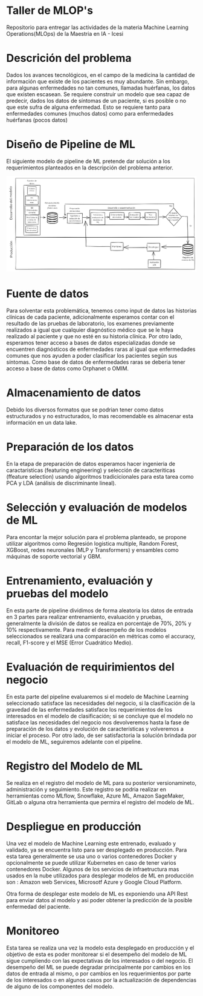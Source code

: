 # Taller de MLOP's
Repositorio para entregar las actividades de la materia Machine Learning Operations(MLOps) de la Maestria en IA - Icesi

# Descrición del problema
Dados los avances tecnológicos, en el campo de la medicina la cantidad de información que existe de los pacientes es muy abundante. Sin embargo, para algunas enfermedades no tan comunes, llamadas huérfanas, los datos que existen escasean. Se requiere construir un modelo que sea capaz de predecir, dados los datos de síntomas de un paciente, si es posible o no que este sufra de alguna enfermedad. Esto se requiere tanto para enfermedades comunes (muchos datos) como para enfermedades huérfanas (pocos datos)

# Diseño de Pipeline de ML
El siguiente modelo de pipeline de ML pretende dar solución a los requerimientos planteados en la descripción del problema anterior. 

![Pipeline Prpuesto](./images/pipeline_ML-2025-04-23-2130.png)

# Fuente de datos
Para solventar esta problemática, tenemos como input de datos las historias clínicas de cada paciente, adicionalmente esperamos contar con el resultado de las pruebas de laboratorio, los examenes previamente realizados a igual que cualquier diagnóstico médico que se le haya realizado al paciente y que no esté en su historia clínica. Por otro lado, esperamos tener acceso a bases de datos especializadas donde se encuentren diagnósticos de enfermedades raras al igual que enfermedades comunes que nos ayuden a poder clasificar los pacientes según sus síntomas.
Como base de datos de enfermedades raras se deberia tener acceso a base de datos como Orphanet o OMIM.

# Almacenamiento de datos
Debido los diversos formatos que se podrian tener como datos estructurados y no estructurados, lo mas recomendable es almacenar esta información en un data lake.

# Preparación de los datos
En la etapa de preparación de datos esperamos hacer ingenieria de caractaristicas (featuring engineering) y selección de caracteriticas (ffeature selection) usando algoritmos tradicicionales para esta tarea como PCA y LDA (análisis de discriminante lineal).

# Selección y evaluación de modelos de ML
Para encontar la mejor solución para el problema planteado, se propone utilizar algoritmos como Regresión logistica multiple, Random Forest, XGBoost, redes neuronales (MLP y Transformers) y ensambles como máquinas de soporte vectorial y GBM.

# Entrenamiento, evaluación y pruebas del modelo
En esta parte de pipeline dividimos de forma aleatoria los datos de entrada en 3 partes para realizar entrenamiento, evaluación y pruebas, generalmente la división de datos se realiza en porcentaje de 70%, 20% y 10% respectivamente.
Para medir el desempeño de los modelos seleccionados se realizará una comparación en métricas como el accuracy, recall, F1-score y el MSE (Error Cuadrático Medio).

# Evaluación de requirimientos del negocio
En esta parte del pipeline evaluaremos si el modelo de Machine Learning seleccionado satisface las necesidades del negocio, si la clasificación de la gravedad de las enfermedades satisface los requerimientos de los interesados en el modelo de clasificación; si se concluye que el modelo no satisface las necesidades del negocio nos devolveremos hasta la fase de preparación de los datos y evolución de características y volveremos a iniciar el proceso.
Por otro lado, de ser satisfactoria la solución brindada por el modelo de ML, seguiremos adelante con el pipeline.

# Registro del Modelo de ML
Se realiza en el registro del modelo de ML para su posterior versionamineto, administración y seguimiento.
Este registro se podria realizar en herramientas como MLflow, Snowflake, Azure ML, Amazon SageMaker, GitLab o alguna otra herramienta que permira el registro del modelo de ML.

# Despliegue en producción
Una vez el modelo de Machine Learning este entrenado, evaluado y validado, ya se encuentra listo para ser desplegado en producción. Para esta tarea generalmente se usa uno o varios contenedores Docker y opcionalmente se puede utilizar Kubernetes en caso de tener varios contenedores Docker.
Algunos de los servicios de infraetructura mas usados en la nube utilizados para desplegar modelos de ML en producción son : Amazon web Services, Microsotf Azure y Google Cloud Platform.

Otra forma de desplegar este modelo de ML es exponiendo una API Rest para enviar datos al modelo y asi poder obtener la predicción de la posible enfermedad del paciente.

# Monitoreo
Esta tarea se realiza una vez la modelo esta desplegado en producción y el objetivo de esta es poder monitorear si el desempeño del modelo de ML sigue cumpliendo con las expectativas de los interesados o del negocio.
El desempeño del ML se puede degradar principalmente por cambios en los datos de entrada al mismo, o por cambios en los requerimientos por parte de los interesados o en algunos casos por la actualización de dependencias de alguno de los componentes del modelo.



